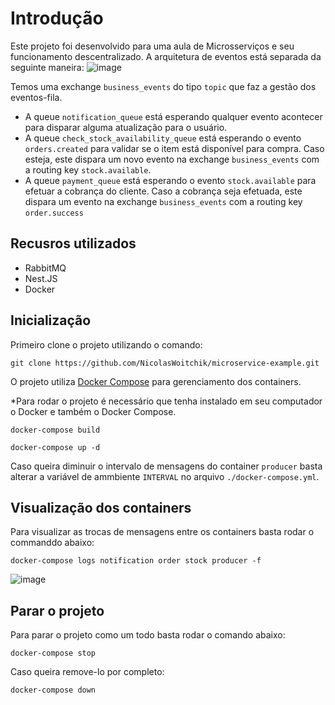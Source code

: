 # Introdução

Este projeto foi desenvolvido para uma aula de Microsserviços e seu funcionamento descentralizado.
A arquitetura de eventos está separada da seguinte maneira:
![image](https://github.com/user-attachments/assets/3b6ff6f7-dc1c-42a1-acd7-b87ea535eb74)

Temos uma exchange `business_events` do tipo `topic` que faz a gestão dos eventos-fila.

- A queue `notification_queue` está esperando qualquer evento acontecer para disparar alguma atualização para o usuário.
- A queue `check_stock_availability_queue` está esperando o evento `orders.created` para validar se o item está disponível para compra. Caso esteja, este dispara um novo evento na exchange `business_events` com a routing key `stock.available`.
- A queue `payment_queue` está esperando o evento `stock.available` para efetuar a cobrança do cliente. Caso a cobrança seja efetuada, este dispara um evento na exchange `business_events` com a routing key `order.success`

## Recusros utilizados

- RabbitMQ
- Nest.JS
- Docker

## Inicialização

Primeiro clone o projeto utilizando o comando:

```
git clone https://github.com/NicolasWoitchik/microservice-example.git
```

O projeto utiliza [Docker Compose](https://docs.docker.com/compose/) para gerenciamento dos containers.

\*Para rodar o projeto é necessário que tenha instalado em seu computador o Docker e também o Docker Compose.

```
docker-compose build
```

```
docker-compose up -d
```

Caso queira diminuir o intervalo de mensagens do container `producer` basta alterar a variável de ammbiente `INTERVAL` no arquivo `./docker-compose.yml`.

## Visualização dos containers

Para visualizar as trocas de mensagens entre os containers basta rodar o commanddo abaixo:

```
docker-compose logs notification order stock producer -f
```

![image](https://github.com/user-attachments/assets/8c8e52e7-e106-4699-86f5-4378e927f1c1)

## Parar o projeto

Para parar o projeto como um todo basta rodar o comando abaixo:

```
docker-compose stop
```

Caso queira remove-lo por completo:

```
docker-compose down
```
